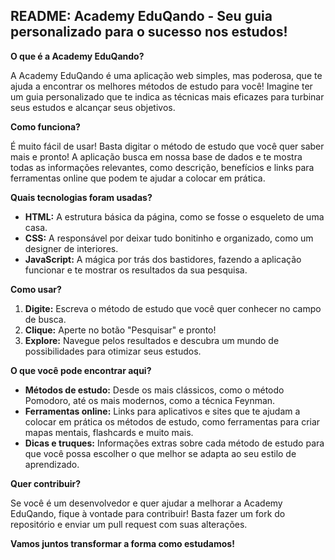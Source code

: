 ## **README: Academy EduQando - Seu guia personalizado para o sucesso nos estudos!** 

**O que é a Academy EduQando?**

A Academy EduQando é uma aplicação web simples, mas poderosa, que te ajuda a encontrar os melhores métodos de estudo para você!  Imagine ter um guia personalizado que te indica as técnicas mais eficazes para turbinar seus estudos e alcançar seus objetivos. 

**Como funciona?**

É muito fácil de usar! Basta digitar o método de estudo que você quer saber mais e pronto! A aplicação busca em nossa base de dados e te mostra todas as informações relevantes, como descrição, benefícios e links para ferramentas online que podem te ajudar a colocar em prática. 

**Quais tecnologias foram usadas?**

* **HTML:** A estrutura básica da página, como se fosse o esqueleto de uma casa.
* **CSS:** A responsável por deixar tudo bonitinho e organizado, como um designer de interiores.
* **JavaScript:** A mágica por trás dos bastidores, fazendo a aplicação funcionar e te mostrar os resultados da sua pesquisa.

**Como usar?**

1. **Digite:** Escreva o método de estudo que você quer conhecer no campo de busca.
2. **Clique:** Aperte no botão "Pesquisar" e pronto!
3. **Explore:** Navegue pelos resultados e descubra um mundo de possibilidades para otimizar seus estudos.

**O que você pode encontrar aqui?**

* **Métodos de estudo:** Desde os mais clássicos, como o método Pomodoro, até os mais modernos, como a técnica Feynman.
* **Ferramentas online:** Links para aplicativos e sites que te ajudam a colocar em prática os métodos de estudo, como ferramentas para criar mapas mentais, flashcards e muito mais.
* **Dicas e truques:** Informações extras sobre cada método de estudo para que você possa escolher o que melhor se adapta ao seu estilo de aprendizado.

**Quer contribuir?**

Se você é um desenvolvedor e quer ajudar a melhorar a Academy EduQando, fique à vontade para contribuir! Basta fazer um fork do repositório e enviar um pull request com suas alterações. 

**Vamos juntos transformar a forma como estudamos!** 
